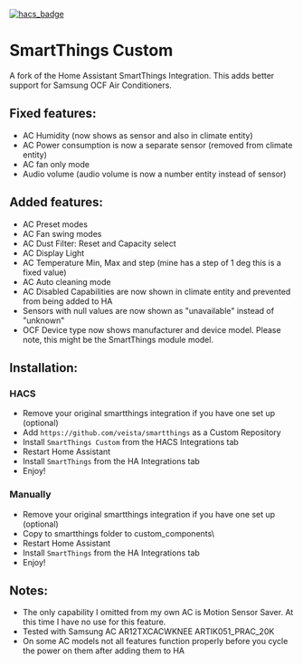 [![hacs_badge](https://img.shields.io/badge/HACS-Custom-41BDF5.svg)](https://github.com/hacs/integration)
# SmartThings Custom
A fork of the Home Assistant SmartThings Integration. This adds better support for Samsung OCF Air Conditioners.


## Fixed features:
  - AC Humidity (now shows as sensor and also in climate entity)
  - AC Power consumption is now a separate sensor (removed from climate entity)
  - AC fan only mode
  - Audio volume (audio volume is now a number entity instead of sensor)
 
## Added features:
  - AC Preset modes
  - AC Fan swing modes
  - AC Dust Filter: Reset and Capacity select
  - AC Display Light
  - AC Temperature Min, Max and step (mine has a step of 1 deg this is a fixed value)
  - AC Auto cleaning mode
  - AC Disabled Capabilities are now shown in climate entity and prevented from being added to HA
  - Sensors with null values are now shown as "unavailable" instead of "unknown"
  - OCF Device type now shows manufacturer and device model. Please note, this might be the SmartThings module model. 

## Installation:
### HACS
- Remove your original smartthings integration if you have one set up (optional)
- Add `https://github.com/veista/smartthings` as a Custom Repository
- Install `SmartThings Custom` from the HACS Integrations tab
- Restart Home Assistant
- Install `SmartThings` from the HA Integrations tab
- Enjoy!

### Manually
- Remove your original smartthings integration if you have one set up (optional)
- Copy to smartthings folder to custom_components\
- Restart Home Assistant
- Install `SmartThings` from the HA Integrations tab
- Enjoy!

## Notes:
- The only capability I omitted from my own AC is Motion Sensor Saver. At this time I have no use for this feature.
- Tested with Samsung AC AR12TXCACWKNEE ARTIK051_PRAC_20K
- On some AC models not all features function properly before you cycle the power on them after adding them to HA
